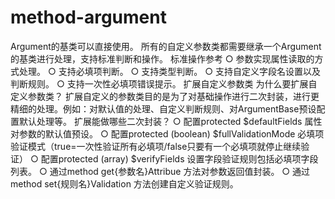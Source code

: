 # method-argument

Argument的基类可以直接使用。
所有的自定义参数类都需要继承一个Argument的基类进行处理，支持标准判断和操作。
标准操作参考
    ○ 参数实现属性读取的方式处理。
    ○ 支持必填项判断。
    ○ 支持类型判断。
    ○ 支持自定义字段名设置以及判断规则。
    ○ 支持一次性必填项错误提示。
扩展自定义参数类
为什么要扩展自定义参数类？
扩展自定义的参数类目的是为了对基础操作进行二次封装，进行更精细的处理。例如：对默认值的处理、自定义判断规则、对ArgumentBase预设配置默认处理等。
扩展能做哪些二次封装？
    ○ 配置protected $defaultFields 属性对参数的默认值预设。
    ○ 配置protected (boolean) $fullValidationMode 必填项验证模式（true=一次性验证所有必填项/false只要有一个必填项就停止继续验证）
    ○ 配置protected (array) $verifyFields 设置字段验证规则包括必填项字段列表。
    ○ 通过method get{参数名}Attribue 方法对参数返回值封装。
    ○ 通过method set{规则名}Validation 方法创建自定义验证规则。
